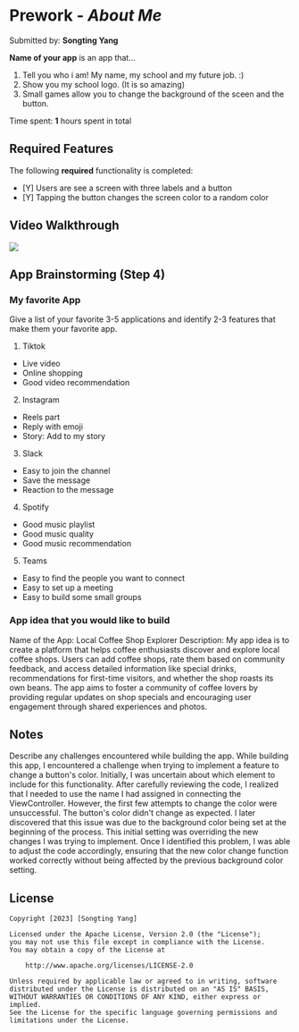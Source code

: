 # Prework - *About Me*

Submitted by: **Songting Yang**

**Name of your app** is an app that... 
  1. Tell you who i am! My name, my school and my future job. :)
  2. Show you my school logo. (It is so amazing)
  3. Small games allow you to change the background of the sceen and the button.

Time spent: **1** hours spent in total

## Required Features

The following **required** functionality is completed:

- [Y] Users are see a screen with three labels and a button
- [Y] Tapping the button changes the screen color to a random color
 
## Video Walkthrough

<div>
    <a href="https://www.loom.com/share/5b6552e3da1b40328faee34b6dd930ad">
      <img style="max-width:300px;" src="https://cdn.loom.com/sessions/thumbnails/5b6552e3da1b40328faee34b6dd930ad-1700180666698-with-play.gif">
    </a>
</div>
  
## App Brainstorming (Step 4)

### My favorite App
Give a list of your favorite 3-5 applications and identify 2-3 features that make them your favorite app.

1. Tiktok
  - Live video
  - Online shopping
  - Good video recommendation
2. Instagram
  - Reels part
  - Reply with emoji
  - Story: Add to my story
3. Slack
  - Easy to join the channel
  - Save the message
  - Reaction to the message
4. Spotify
  - Good music playlist
  - Good music quality
  - Good music recommendation
5. Teams
  - Easy to find the people you want to connect
  - Easy to set up a meeting
  - Easy to build some small groups

### App idea that you would like to build

Name of the App: Local Coffee Shop Explorer
Description: 
My app idea is to create a platform that helps coffee enthusiasts discover and explore local coffee shops. Users can add coffee shops, rate them based on community feedback, and access detailed information like special drinks, recommendations for first-time visitors, and whether the shop roasts its own beans. The app aims to foster a community of coffee lovers by providing regular updates on shop specials and encouraging user engagement through shared experiences and photos.

## Notes

Describe any challenges encountered while building the app.
While building this app, I encountered a challenge when trying to implement a feature to change a button's color. Initially, I was uncertain about which element to include for this functionality. After carefully reviewing the code, I realized that I needed to use the name I had assigned in connecting the ViewController. However, the first few attempts to change the color were unsuccessful. The button's color didn't change as expected. I later discovered that this issue was due to the background color being set at the beginning of the process. This initial setting was overriding the new changes I was trying to implement. Once I identified this problem, I was able to adjust the code accordingly, ensuring that the new color change function worked correctly without being affected by the previous background color setting.

## License

    Copyright [2023] [Songting Yang]

    Licensed under the Apache License, Version 2.0 (the "License");
    you may not use this file except in compliance with the License.
    You may obtain a copy of the License at

        http://www.apache.org/licenses/LICENSE-2.0

    Unless required by applicable law or agreed to in writing, software
    distributed under the License is distributed on an "AS IS" BASIS,
    WITHOUT WARRANTIES OR CONDITIONS OF ANY KIND, either express or implied.
    See the License for the specific language governing permissions and
    limitations under the License.
